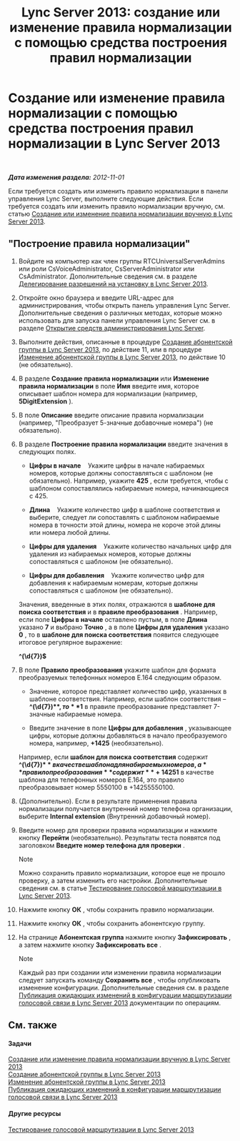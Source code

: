 ﻿---
title: 'Lync Server 2013: создание или изменение правила нормализации с помощью средства построения правил нормализации'
TOCTitle: Создание или изменение правила нормализации с помощью средства построения правил нормализации
ms:assetid: e8547d7b-f74d-4a73-9a7d-df20d7a87fcd
ms:mtpsurl: https://technet.microsoft.com/ru-ru/library/Gg399036(v=OCS.15)
ms:contentKeyID: 49311517
ms.date: 05/19/2016
mtps_version: v=OCS.15
ms.translationtype: HT
---

# Создание или изменение правила нормализации с помощью средства построения правил нормализации в Lync Server 2013

 

_**Дата изменения раздела:** 2012-11-01_

Если требуется создать или изменить правило нормализации в панели управления Lync Server, выполните следующие действия. Если требуется создать или изменить правило нормализации вручную, см. статью [Создание или изменение правила нормализации вручную в Lync Server 2013](lync-server-2013-create-or-modify-a-normalization-rule-manually.md).

## "Построение правила нормализации"

1.  Войдите на компьютер как член группы RTCUniversalServerAdmins или роли CsVoiceAdministrator, CsServerAdministrator или CsAdministrator. Дополнительные сведения см. в разделе [Делегирование разрешений на установку в Lync Server 2013](lync-server-2013-delegate-setup-permissions.md).

2.  Откройте окно браузера и введите URL-адрес для администрирования, чтобы открыть панель управления Lync Server. Дополнительные сведения о различных методах, которые можно использовать для запуска панели управления Lync Server см. в разделе [Открытие средств администрирования Lync Server](lync-server-2013-open-lync-server-administrative-tools.md).

3.  Выполните действия, описанные в процедуре [Создание абонентской группы в Lync Server 2013](lync-server-2013-create-a-dial-plan.md), по действие 11, или в процедуре [Изменение абонентской группы в Lync Server 2013](lync-server-2013-modify-a-dial-plan.md), по действие 10 (не обязательно).

4.  В разделе **Создание правила нормализации** или **Изменение правила нормализации** в поле **Имя** введите имя, которое описывает шаблон номера для нормализации (например, **5DigitExtension** ).

5.  В поле **Описание** введите описание правила нормализации (например, "Преобразует 5-значные добавочные номера") (не обязательно).

6.  В разделе **Построение правила нормализации** введите значения в следующих полях.
    
      - **Цифры в начале**    Укажите цифры в начале набираемых номеров, которые должны сопоставляться с шаблоном (не обязательно). Например, укажите **425** , если требуется, чтобы с шаблоном сопоставлялись набираемые номера, начинающиеся с 425.
    
      - **Длина**    Укажите количество цифр в шаблоне соответствия и выберите, следует ли сопоставлять с шаблоном набираемые номера в точности этой длины, номера не короче этой длины или номера любой длины.
    
      - **Цифры для удаления**    Укажите количество начальных цифр для удаления из набираемых номеров, которые должны сопоставляться с шаблоном (не обязательно).
    
      - **Цифры для добавления**    Укажите количество цифр для добавления к набираемым номерам, которые должны сопоставляться с шаблоном (не обязательно).
    
    Значения, введенные в этих полях, отражаются в **шаблоне для поиска соответствия** и в **правиле преобразования** . Например, если поле **Цифры в начале** оставлено пустым, в поле **Длина** указано **7** и выбрано **Точно** , а в поле **Цифры для удаления** указано **0** , то в **шаблоне для поиска соответствия** появится следующее итоговое регулярное выражение:
    
    **^(\\d{7})$**

7.  В поле **Правило преобразования** укажите шаблон для формата преобразуемых телефонных номеров E.164 следующим образом.
    
      - Значение, которое представляет количество цифр, указанных в шаблоне соответствия. Например, если шаблон соответствия – **^(\\d{7})$** , то **$1** в правиле преобразование представляет 7-значные набираемые номера.
    
      - Введите значение в поле **Цифры для добавления** , указывающее цифры, которые должны добавляться в начало преобразуемого номера, например, **+1425** (необязательно).
    
    Например, если **шаблон для поиска соответствия** содержит **^(\\d{7})$** в качестве шаблона для набираемых номеров, а **правило преобразования** содержит **+1425$1** в качестве шаблона для телефонных номеров E.164, это правило преобразовывает номер 5550100 в +14255550100.

8.  (Дополнительно). Если в результате применения правила нормализации получается внутренний номер телефона организации, выберите **Internal extension** (Внутренний добавочный номер).

9.  Введите номер для проверки правила нормализации и нажмите кнопку **Перейти** (необязательно). Результаты теста появятся под заголовком **Введите номер телефона для проверки** .
    
    > [!note]  
    > Можно сохранить правило нормализации, которое еще не прошло проверку, а затем изменить его настройки. Дополнительные сведения см. в статье <a href="lync-server-2013-test-voice-routing.md">Тестирование голосовой маршрутизации в Lync Server 2013</a>.

10. Нажмите кнопку **ОК** , чтобы сохранить правило нормализации.

11. Нажмите кнопку **ОК** , чтобы сохранить абонентскую группу.

12. На странице **Абонентская группа** нажмите кнопку **Зафиксировать** , а затем нажмите кнопку **Зафиксировать все** .
    
    > [!note]  
    > Каждый раз при создании или изменении правила нормализации следует запускать команду <strong>Сохранить все</strong> , чтобы опубликовать изменение конфигурации. Дополнительные сведения см. в разделе <a href="lync-server-2013-publish-pending-changes-to-the-voice-routing-configuration.md">Публикация ожидающих изменений в конфигурации маршрутизации голосовой связи в Lync Server 2013</a> документации по операциям.

## См. также

#### Задачи

[Создание или изменение правила нормализации вручную в Lync Server 2013](lync-server-2013-create-or-modify-a-normalization-rule-manually.md)  
[Создание абонентской группы в Lync Server 2013](lync-server-2013-create-a-dial-plan.md)  
[Изменение абонентской группы в Lync Server 2013](lync-server-2013-modify-a-dial-plan.md)  
[Публикация ожидающих изменений в конфигурации маршрутизации голосовой связи в Lync Server 2013](lync-server-2013-publish-pending-changes-to-the-voice-routing-configuration.md)  

#### Другие ресурсы

[Тестирование голосовой маршрутизации в Lync Server 2013](lync-server-2013-test-voice-routing.md)

